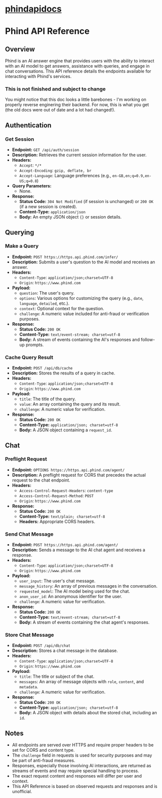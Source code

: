 # [phindapidocs](https://github.com/defineprogramming/phindapidocs)

# Phind API Reference
 
 ## Overview
 
 Phind is an AI answer engine that provides users with the ability to interact with an AI model to get answers, assistance with queries, and engage in chat conversations. This API reference details the endpoints available for interacting with Phind's services.

 ### This is not finished and subject to change
 
 You might notice that this doc looks a little barebones - I'm working on properly reverse enginering their backend. For now, this is what you get (the old docs were out of date and a lot had changed!).

 
 ## Authentication
 
 ### Get Session
 
 - **Endpoint:** `GET /api/auth/session`
 - **Description:** Retrieves the current session information for the user.
 - **Headers:**
   - `Accept`: `*/*`
   - `Accept-Encoding`: `gzip, deflate, br`
   - `Accept-Language`: Language preferences (e.g., `en-GB,en;q=0.9,en-US;q=0.8`)
 - **Query Parameters:**
   - None.
 - **Response:**
   - **Status Code:** `304 Not Modified` (if session is unchanged) or `200 OK` (if a new session is created).
   - **Content-Type:** `application/json`
   - **Body:** An empty JSON object `{}` or session details.
 
 ## Querying
 
 ### Make a Query
 
 - **Endpoint:** `POST https://https.api.phind.com/infer/`
 - **Description:** Submits a user's question to the AI model and receives an answer.
 - **Headers:**
   - `Content-Type`: `application/json;charset=UTF-8`
   - `Origin`: `https://www.phind.com`
 - **Payload:**
   - `question`: The user's query.
   - `options`: Various options for customizing the query (e.g., `date`, `language`, `detailed`, etc.).
   - `context`: Optional context for the question.
   - `challenge`: A numeric value included for anti-fraud or verification purposes.
 - **Response:**
   - **Status Code:** `200 OK`
   - **Content-Type:** `text/event-stream; charset=utf-8`
   - **Body:** A stream of events containing the AI's responses and follow-up prompts.
 
 ### Cache Query Result
 
 - **Endpoint:** `POST /api/db/cache`
 - **Description:** Stores the results of a query in cache.
 - **Headers:**
   - `Content-Type`: `application/json;charset=UTF-8`
   - `Origin`: `https://www.phind.com`
 - **Payload:**
   - `title`: The title of the query.
   - `value`: An array containing the query and its result.
   - `challenge`: A numeric value for verification.
 - **Response:**
   - **Status Code:** `200 OK`
   - **Content-Type:** `application/json; charset=utf-8`
   - **Body:** A JSON object containing a `request_id`.
 
 ## Chat
 
 ### Preflight Request
 
 - **Endpoint:** `OPTIONS https://https.api.phind.com/agent/`
 - **Description:** A preflight request for CORS that precedes the actual request to the chat endpoint.
 - **Headers:**
   - `Access-Control-Request-Headers`: `content-type`
   - `Access-Control-Request-Method`: `POST`
   - `Origin`: `https://www.phind.com`
 - **Response:**
   - **Status Code:** `200 OK`
   - **Content-Type:** `text/plain; charset=utf-8`
   - **Headers:** Appropriate CORS headers.
 
 ### Send Chat Message
 
 - **Endpoint:** `POST https://https.api.phind.com/agent/`
 - **Description:** Sends a message to the AI chat agent and receives a response.
 - **Headers:**
   - `Content-Type`: `application/json;charset=UTF-8`
   - `Origin`: `https://www.phind.com`
 - **Payload:**
   - `user_input`: The user's chat message.
   - `message_history`: An array of previous messages in the conversation.
   - `requested_model`: The AI model being used for the chat.
   - `anon_user_id`: An anonymous identifier for the user.
   - `challenge`: A numeric value for verification.
 - **Response:**
   - **Status Code:** `200 OK`
   - **Content-Type:** `text/event-stream; charset=utf-8`
   - **Body:** A stream of events containing the chat agent's responses.
 
 ### Store Chat Message
 
 - **Endpoint:** `POST /api/db/chat`
 - **Description:** Stores a chat message in the database.
 - **Headers:**
   - `Content-Type`: `application/json;charset=UTF-8`
   - `Origin`: `https://www.phind.com`
 - **Payload:**
   - `title`: The title or subject of the chat.
   - `messages`: An array of message objects with `role`, `content`, and `metadata`.
   - `challenge`: A numeric value for verification.
 - **Response:**
   - **Status Code:** `200 OK`
   - **Content-Type:** `application/json; charset=utf-8`
   - **Body:** A JSON object with details about the stored chat, including an `id`.
 
 ## Notes
 
 - All endpoints are served over HTTPS and require proper headers to be set for CORS and content type.
 - The `challenge` field in requests is used for security purposes and may be part of anti-fraud measures.
 - Responses, especially those involving AI interactions, are returned as streams of events and may require special handling to process.
 - The exact request content and responses will differ per user and context.
 - This API Reference is based on observed requests and responses and is unofficial.
